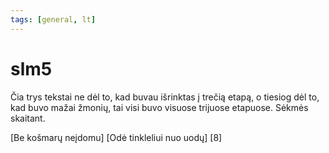 ```yaml
---
tags: [general, lt]
---
```


# slm5

Čia trys tekstai ne dėl to, kad buvau išrinktas į trečią etapą, o tiesiog dėl to, kad buvo mažai žmonių, tai visi buvo visuose trijuose etapuose. Sėkmės skaitant. <!-- truncate -->

[Be košmarų neįdomu]
[Odė tinkleliui nuo uodų]
[8]
